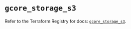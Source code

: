 # `gcore_storage_s3`

Refer to the Terraform Registry for docs: [`gcore_storage_s3`](https://registry.terraform.io/providers/g-core/gcorelabs/0.3.63/docs/resources/gcore_storage_s3).
